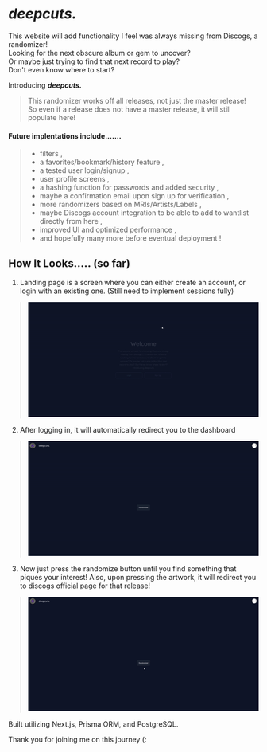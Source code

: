 # **_deepcuts._**

This website will add functionality I feel was always missing from Discogs, a randomizer!  
Looking for the next obscure album or gem to uncover?  
Or maybe just trying to find that next record to play?  
Don't even know where to start?

Introducing **_deepcuts._**

> This randomizer works off all releases, not just the master release!  
> So even if a release does not have a master release, it will still populate here!

#### Future implentations include.......

> -   filters ,
> -   a favorites/bookmark/history feature ,
> -   a tested user login/signup ,
> -   user profile screens ,
> -   a hashing function for passwords and added security ,
> -   maybe a confirmation email upon sign up for verification ,
> -   more randomizers based on MRIs/Artists/Labels ,
> -   maybe Discogs account integration to be able to add to wantlist directly from here ,
> -   improved UI and optimized performance ,
> -   and hopefully many more before eventual deployment !

## How It Looks..... (so far)

1. Landing page is a screen where you can either create an account, or login with an existing one. (Still need to implement sessions fully)

> ![Landing Page](public\deepcuts_login.gif)

2. After logging in, it will automatically redirect you to the dashboard

> ![Dashboard](public\deepcuts_dashboard.gif)

3. Now just press the randomize button until you find something that piques your interest! Also, upon pressing the artwork, it will redirect you to discogs official page for that release!

> ![Randomize](public\deepcuts_randomize.gif)

Built utilizing Next.js, Prisma ORM, and PostgreSQL.

Thank you for joining me on this journey (:
